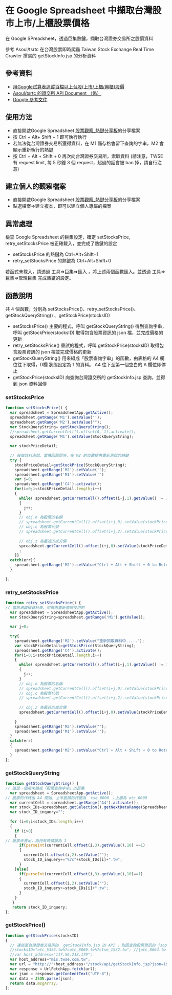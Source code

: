 # 在 Google Spreadsheet 中擷取台灣股市上市/上櫃股票價格

在  Google SPreadsheet，透過巨集熱鍵，擷取台灣證券交易所之股價資料

參考 Asoul/tsrtc 在台灣股票即時爬蟲 Taiwan Stock Exchange Real Time Crawler 撰寫的 getStockInfo.jsp 的分析資料

## 參考資料

* [用Google試算表追蹤百檔以上台股(上市/上櫃/興櫃)股價](https://wiki0918.pixnet.net/blog/post/222332253-用google試算表取得台股%28上市-上櫃%29股票報價)
* [Asoul/tsrtc 的證交所 API Document （偽）](https://github.com/Asoul/tsrtc)
* [Google 參考文件](https://developers.google.com/apps-script/reference/spreadsheet)

## 使用方法

* 直接開啟Google Spreadsheet [股票觀察_熱鍵分享板](https://docs.google.com/spreadsheets/d/1K0OgjeL3uMZZ7JvbjE-MbkbKldgjjPEt9DYyzuuuelU/edit?usp=sharing)的分享檔案
* 按 Ctrl + Alt+ Shift + 1 即可執行執行
* 若無法從台灣證券交易所獲得資料，在 M1 儲存格會留下查詢的字串，M2 會顯示重新執行的熱鍵
* 按 Ctrl + Alt + Shift + 0 再次向台灣證券交易所，索取資料
(請注意，TWSE 有 request limit, 每 5 秒鐘 3 個 request，超過的話會被 ban 掉，請自行注意)

## 建立個人的觀察檔案

* 直接開啟Google Spreadsheet [股票觀察_熱鍵分享板](https://docs.google.com/spreadsheets/d/1K0OgjeL3uMZZ7JvbjE-MbkbKldgjjPEt9DYyzuuuelU/edit?usp=sharing)的分享檔案
* 點選檔案=>建立複本，即可以建立個人專屬的檔案

## 異常處理

檢查 Google Spreadsheet 的巨集設定，確定 setStocksPrice, retry_setStocksPrice 被正確載入，並完成了熱鍵的設定

* setStocksPrice 的熱鍵為 Ctrl+Alt+Shift+1
* retry_setStocksPrice 的熱鍵為 Ctrl+Alt+Shift+0

若函式未載入，請透過 工具=>巨集=>匯入 ，將上述兩個函數匯入。並透過 工具=>巨集=>管理巨集 完成熱鍵的設定。

## 函數說明

共 4 個函數，分別為 setStocksPrice()、retry_setStocksPrice()、getStockQueryString() 、getStockPrice(stocksID)

* setStocksPrice() 主要的程式，呼叫 getStockQueryString() 得到查詢字串，呼叫 getStockPrice(stocksID) 取得包含股票資訊的 json 檔，並完成價格的更新
* retry_setStocksPrice() 重試的程式，呼叫 getStockPrice(stocksID) 取得包含股票資訊的 json 檔並完成價格的更新
* getStockQueryString() 用來組成「股票查詢字串」的函數，由表格的 A4 欄位往下取得，D欄 狀態設定為 1 的資料。 A4 往下至第一個空白的 A 欄位即停止
* getStockPrice(stocksID) 向查詢台灣證交所的 getStockInfo.jsp 查詢，並得到 json 資料回傳

### setStocksPrice
```javascript
function setStocksPrice() {
  var spreadsheet = SpreadsheetApp.getActive();
  spreadsheet.getRange('M1').setValue('');
  spreadsheet.getRange('M2').setValue(""); 
  var StockQueryString= getStockQueryString();
  //spreadsheet.getCurrentCell().offset(0, 1).activate();
  spreadsheet.getRange('M1').setValue(StockQueryString);
  
  var stockPriceDetail;
  
  // 接取資料測試，當傳回錯誤時，在 M2 的位置提供重新測試的熱鍵
  try {
    stockPriceDetail=getStockPrice(StockQueryString);
    spreadsheet.getRange('M2').setValue('');
    spreadsheet.getRange('M1').setValue('')
    var j=0;
    spreadsheet.getRange('C4').activate();
    for(i=0;i<stockPriceDetail.length;i++)
    {
      while( spreadsheet.getCurrentCell().offset(i+j,1).getValue() != 1)
      {
        j++; 
      }
      // obj.n 為股票的名稱   
      // spreadsheet.getCurrentCell().offset(i+j,0).setValue(stockPriceDetail[i].n);
      // obj.c 為股票代號
      // spreadsheet.getCurrentCell().offset(i+j,2).setValue(stockPriceDetail[i].c);
      
      // obj.z 為最近的成交價
      spreadsheet.getCurrentCell().offset(i+j,0).setValue(stockPriceDetail[i].z);   
      ;   
    }}
  catch(err){
    spreadsheet.getRange('M2').setValue("Ctrl + Alt + Shift + 0 to Retry");  
  }
 
};
```
### retry_setStocksPrice
```javascript
function retry_setStocksPrice() {
// 當無法取得資料來，用來再重新查詢使用的
  var spreadsheet = SpreadsheetApp.getActive();
  var StockQueryString=spreadsheet.getRange('M1').getValue();
  
  var j=0;
  
  try{
    spreadsheet.getRange('M2').setValue("重新抓取資料中.....");      
    var stockPriceDetail=getStockPrice(StockQueryString);
    spreadsheet.getRange('C4').activate();
    for(i=0;i<stockPriceDetail.length;i++)
    {
      while( spreadsheet.getCurrentCell().offset(i+j,1).getValue() != 1)
      {
        j++; 
      }
      // obj.n 為股票的名稱   
      // spreadsheet.getCurrentCell().offset(i+j,0).setValue(stockPriceDetail[i].n);
      // obj.c 為股票代號
      // spreadsheet.getCurrentCell().offset(i+j,2).setValue(stockPriceDetail[i].c);
      
      // obj.z 為最近的成交價
      spreadsheet.getCurrentCell().offset(i+j,0).setValue(stockPriceDetail[i].z);   
      
    }
    spreadsheet.getRange('M2').setValue("");
    spreadsheet.getRange('M1').setValue('');
  } 
  catch(err)
  {
    spreadsheet.getRange('M2').setValue("Ctrl + Alt + Shift + 0 to Retry"); 
  }
};
```
###  getStockQueryString
```javascript
function getStockQueryString() {
// 這是一個用來組成「股票查詢字串」的巨集
  var spreadsheet = SpreadsheetApp.getActive();
// 股票的代碼由 A4 開始，上市股請的代號為  tse_0000 ；上櫃為 otc_0000  
  var currentCell = spreadsheet.getRange('A4').activate();
  var stock_IDs=spreadsheet.getSelection().getNextDataRange(SpreadsheetApp.Direction.DOWN).getValues();
  var stock_ID_inquery="";
  
  for (i=0;i<stock_IDs.length;i++)
  {
    if (i>0)
    {
// 股票未賣出，為持有時請設為 1 
      if(parseInt(currentCell.offset(i,3).getValue(),10) ==1)
      {
        currentCell.offset(i,2).setValue("");
        stock_ID_inquery+="%7c"+stock_IDs[i]+".tw";
      }
    }else{
      if(parseInt(currentCell.offset(i,3).getValue(),10)==1)
      {
        currentCell.offset(i,2).setValue("");
        stock_ID_inquery+=stock_IDs[i]+".tw";
      }
    }
   }
   return stock_ID_inquery;  
};
```
### getStockPrice()
```javascript
function getStockPrice(stocksID)
{
  // 連結至台灣證卷交易所的  getStockInfo.jsp 的 API ，取回查詢股票資訊的 jsop 格式資料
  //stocksID="otc_5356.tw%7cotc_8069.tw%7ctse_1532.tw"; //|otc_8064.tw|otc_3586.tw";
  //var host_address="117.56.218.179"; 
  var host_address="mis.twse.com.tw";
  var url = "http://"+host_address+"/stock/api/getStockInfo.jsp?json=1&delay=0&ex_ch="+stocksID+"&_="+Date.now();
  var response = UrlFetchApp.fetch(url);
  var json = response.getContentText("UTF-8");
  var data = JSON.parse(json);
  return data.msgArray;   
};
```


